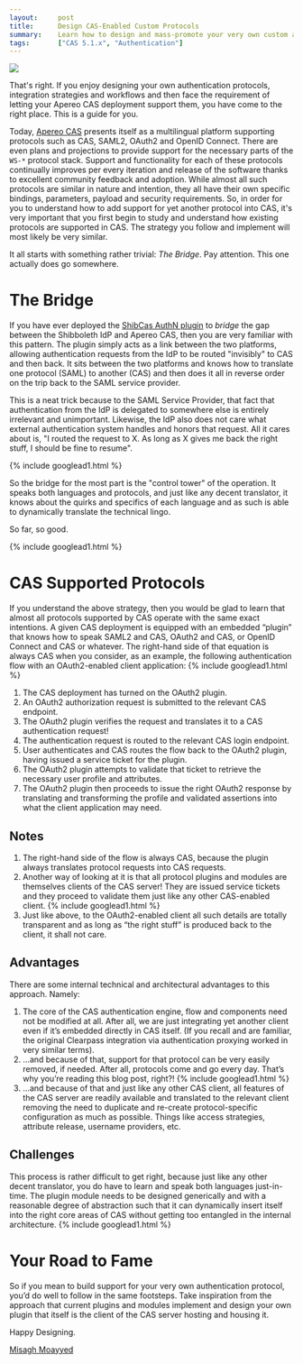 ```yaml
---
layout:     post
title:      Design CAS-Enabled Custom Protocols 
summary:    Learn how to design and mass-promote your very own custom authentication protocol, get rich quickly, stay healthy indefinitely and reach a new state of enlightenment in a few very easy steps. 
tags:       ["CAS 5.1.x", "Authentication"]
---
```


![](https://cloud.githubusercontent.com/assets/1205228/23062372/c06e1e1a-f51a-11e6-8e5a-60692af7728c.jpg)

That's right. If you enjoy designing your own authentication protocols, integration strategies and workflows and then face the requirement of letting your Apereo CAS deployment support them, you have come to the right place. This is a guide for you.

Today, [Apereo CAS](https://apereo.github.io/cas) presents itself as a multilingual platform supporting protocols such as CAS, SAML2, OAuth2 and OpenID Connect. There are even plans and projections to provide support for the necessary parts of the `WS-*` protocol stack. Support and functionality for each of these protocols continually improves per every iteration and release of the software thanks to excellent community feedback and adoption. While almost all such protocols are similar in nature and intention, they all have their own specific bindings, parameters, payload and security requirements. So, in order for you to understand how to add support for yet another protocol into CAS, it's very important that you first begin to study and understand how existing protocols are supported in CAS. The strategy you follow and implement will most likely be very similar.

It all starts with something rather trivial: *The Bridge*. Pay attention. This one actually does go somewhere.

# The Bridge

If you have ever deployed the [ShibCas AuthN plugin](https://github.com/Unicon/shib-cas-authn3) to *bridge* the gap between the Shibboleth IdP and Apereo CAS, then you are very familiar with this pattern. The plugin simply acts as a link between the two platforms, allowing authentication requests from the IdP to be routed "invisibly" to CAS and then back. It sits between the two platforms and knows how to translate one protocol (SAML) to another (CAS) and then does it all in reverse order on the trip back to the SAML service provider.

This is a neat trick because to the SAML Service Provider, that fact that authentication from the IdP is delegated to somewhere else is entirely irrelevant and unimportant. Likewise, the IdP also does not care what external authentication system handles and honors that request. All it cares about is, "I routed the request to X. As long as X gives me back the right stuff, I should be fine to resume".

{% include googlead1.html  %}

So the bridge for the most part is the "control tower" of the operation. It speaks both languages and protocols, and just like any decent translator, it knows about the quirks and specifics of each language and as such is able to dynamically translate the technical lingo.

So far, so good.

{% include googlead1.html  %}

# CAS Supported Protocols

If you understand the above strategy, then you would be glad to learn that almost all protocols supported by CAS operate with the same exact intentions. A given CAS deployment is equipped with an embedded “plugin” that knows how to speak SAML2 and CAS, OAuth2 and CAS, or OpenID Connect and CAS or whatever. The right-hand side of that equation is always CAS when you consider, as an example, the following authentication flow with an OAuth2-enabled client application:
{% include googlead1.html  %}
1. The CAS deployment has turned on the OAuth2 plugin.
2. An OAuth2 authorization request is submitted to the relevant CAS endpoint.
3. The OAuth2 plugin verifies the request and translates it to a CAS authentication request!
4. The authentication request is routed to the relevant CAS login endpoint.
5. User authenticates and CAS routes the flow back to the OAuth2 plugin, having issued a service ticket for the plugin.
6. The OAuth2 plugin attempts to validate that ticket to retrieve the necessary user profile and attributes.
7. The OAuth2 plugin then proceeds to issue the right OAuth2 response by translating and transforming the profile and validated assertions into what the client application may need.

## Notes 

1. The right-hand side of the flow is always CAS, because the plugin always translates protocol requests into CAS requests. 
2. Another way of looking at it is that all protocol plugins and modules are themselves clients of the CAS server! They are issued service tickets and they proceed to validate them just like any other CAS-enabled client.
{% include googlead1.html  %}
3. Just like above, to the OAuth2-enabled client all such details are totally transparent and as long as “the right stuff” is produced back to the client, it shall not care.


## Advantages

There are some internal technical and architectural advantages to this approach. Namely:

1. The core of the CAS authentication engine, flow and components need not be modified at all. After all, we are just integrating yet another client even if it’s embedded directly in CAS itself. (If you recall and are familiar, the original Clearpass integration via authentication proxying worked in very similar terms).
2. ...and because of that, support for that protocol can be very easily removed, if needed. After all, protocols come and go every day. That’s why you’re reading this blog post, right?!
{% include googlead1.html  %}
3. ...and because of that and just like any other CAS client, all features of the CAS server are readily available and translated to the relevant client removing the need to duplicate and re-create protocol-specific configuration as much as  possible. Things like access strategies, attribute release, username providers, etc.

## Challenges

This process is rather difficult to get right, because just like any other decent translator, you do have to learn and speak both languages just-in-time. The plugin module needs to be designed generically and with a reasonable degree of abstraction such that it can dynamically insert itself into the right core areas of CAS without getting too entangled in the internal architecture.
{% include googlead1.html  %}
# Your Road to Fame

So if you mean to build support for your very own authentication protocol, you’d do well to follow in the same footsteps. Take inspiration from the approach that current plugins and modules implement and design your own plugin that itself is the client of the CAS server hosting and housing it.

Happy Designing.

[Misagh Moayyed](https://fawnoos.com)
